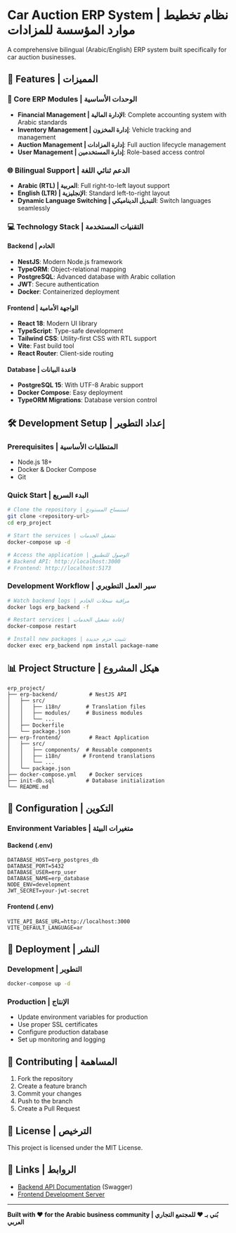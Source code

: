 # Car Auction ERP System | نظام تخطيط موارد المؤسسة للمزادات

A comprehensive bilingual (Arabic/English) ERP system built specifically for car auction businesses.

## 🚀 Features | المميزات

### 🏢 Core ERP Modules | الوحدات الأساسية
- **Financial Management | الإدارة المالية**: Complete accounting system with Arabic standards
- **Inventory Management | إدارة المخزون**: Vehicle tracking and management
- **Auction Management | إدارة المزادات**: Full auction lifecycle management
- **User Management | إدارة المستخدمين**: Role-based access control

### 🌐 Bilingual Support | الدعم ثنائي اللغة
- **Arabic (RTL) | العربية**: Full right-to-left layout support
- **English (LTR) | الإنجليزية**: Standard left-to-right layout
- **Dynamic Language Switching | التبديل الديناميكي**: Switch languages seamlessly

### 💻 Technology Stack | التقنيات المستخدمة

#### Backend | الخادم
- **NestJS**: Modern Node.js framework
- **TypeORM**: Object-relational mapping
- **PostgreSQL**: Advanced database with Arabic collation
- **JWT**: Secure authentication
- **Docker**: Containerized deployment

#### Frontend | الواجهة الأمامية
- **React 18**: Modern UI library
- **TypeScript**: Type-safe development
- **Tailwind CSS**: Utility-first CSS with RTL support
- **Vite**: Fast build tool
- **React Router**: Client-side routing

#### Database | قاعدة البيانات
- **PostgreSQL 15**: With UTF-8 Arabic support
- **Docker Compose**: Easy deployment
- **TypeORM Migrations**: Database version control

## 🛠️ Development Setup | إعداد التطوير

### Prerequisites | المتطلبات الأساسية
- Node.js 18+
- Docker & Docker Compose
- Git

### Quick Start | البدء السريع

```bash
# Clone the repository | استنساخ المستودع
git clone <repository-url>
cd erp_project

# Start the services | تشغيل الخدمات
docker-compose up -d

# Access the application | الوصول للتطبيق
# Backend API: http://localhost:3000
# Frontend: http://localhost:5173
```

### Development Workflow | سير العمل التطويري

```bash
# Watch backend logs | مراقبة سجلات الخادم
docker logs erp_backend -f

# Restart services | إعادة تشغيل الخدمات
docker-compose restart

# Install new packages | تثبيت حزم جديدة
docker exec erp_backend npm install package-name
```

## 📊 Project Structure | هيكل المشروع

```
erp_project/
├── erp-backend/          # NestJS API
│   ├── src/
│   │   ├── i18n/        # Translation files
│   │   ├── modules/     # Business modules
│   │   └── ...
│   ├── Dockerfile
│   └── package.json
├── erp-frontend/         # React Application
│   ├── src/
│   │   ├── components/  # Reusable components
│   │   ├── i18n/       # Frontend translations
│   │   └── ...
│   └── package.json
├── docker-compose.yml    # Docker services
├── init-db.sql          # Database initialization
└── README.md
```

## 🔧 Configuration | التكوين

### Environment Variables | متغيرات البيئة

#### Backend (.env)
```env
DATABASE_HOST=erp_postgres_db
DATABASE_PORT=5432
DATABASE_USER=erp_user
DATABASE_NAME=erp_database
NODE_ENV=development
JWT_SECRET=your-jwt-secret
```

#### Frontend (.env)
```env
VITE_API_BASE_URL=http://localhost:3000
VITE_DEFAULT_LANGUAGE=ar
```

## 🚀 Deployment | النشر

### Development | التطوير
```bash
docker-compose up -d
```

### Production | الإنتاج
- Update environment variables for production
- Use proper SSL certificates
- Configure production database
- Set up monitoring and logging

## 🤝 Contributing | المساهمة

1. Fork the repository
2. Create a feature branch
3. Commit your changes
4. Push to the branch
5. Create a Pull Request

## 📝 License | الترخيص

This project is licensed under the MIT License.

## 🔗 Links | الروابط

- [Backend API Documentation](http://localhost:3000/api/docs) (Swagger)
- [Frontend Development Server](http://localhost:5173)

---

**Built with ❤️ for the Arabic business community | بُني بـ ❤️ للمجتمع التجاري العربي**